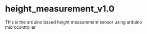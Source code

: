 # height_measurement_v1.0
This is the arduino based height measurement sensor using arduino microcontroller
